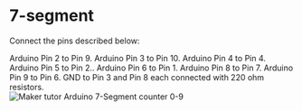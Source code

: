 # 7-segment
Connect the pins described below:

Arduino Pin 2 to Pin 9.
Arduino Pin 3 to Pin 10.
Arduino Pin 4 to Pin 4.
Arduino Pin 5 to Pin 2..
Arduino Pin 6 to Pin 1.
Arduino Pin 8 to Pin 7.
Arduino Pin 9 to Pin 6.
GND to Pin 3 and Pin 8 each connected with 220 ohm resistors.<br>
![Maker tutor Arduino 7-Segment counter 0-9 ](https://1.bp.blogspot.com/-_oFBcgavUWA/WlOSBB3F-SI/AAAAAAAA9bo/KLgUghhFWtktOQcEZIgyhT2I26B4lJ2dACLcBGAs/s640/7-segment-counter-button-2_bb.jpg)

